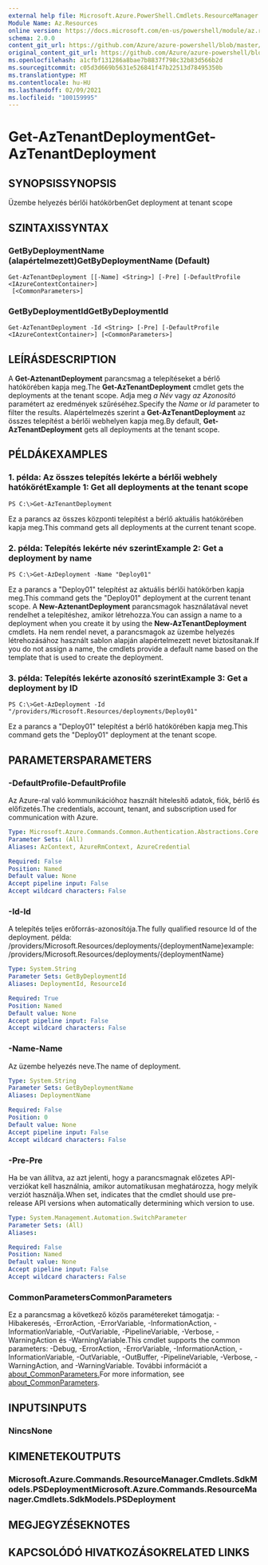 ```yaml
---
external help file: Microsoft.Azure.PowerShell.Cmdlets.ResourceManager.dll-Help.xml
Module Name: Az.Resources
online version: https://docs.microsoft.com/en-us/powershell/module/az.resources/get-aztenantdeployment
schema: 2.0.0
content_git_url: https://github.com/Azure/azure-powershell/blob/master/src/Resources/Resources/help/Get-AzTenantDeployment.md
original_content_git_url: https://github.com/Azure/azure-powershell/blob/master/src/Resources/Resources/help/Get-AzTenantDeployment.md
ms.openlocfilehash: a1cfbf131286a8bae7b8837f798c32b83d566b2d
ms.sourcegitcommit: c05d3d669b5631e526841f47b22513d78495350b
ms.translationtype: MT
ms.contentlocale: hu-HU
ms.lasthandoff: 02/09/2021
ms.locfileid: "100159995"
---
```

# <span data-ttu-id="58707-101">Get-AzTenantDeployment</span><span class="sxs-lookup"><span data-stu-id="58707-101">Get-AzTenantDeployment</span></span>

## <span data-ttu-id="58707-102">SYNOPSIS</span><span class="sxs-lookup"><span data-stu-id="58707-102">SYNOPSIS</span></span>
<span data-ttu-id="58707-103">Üzembe helyezés bérlői hatókörben</span><span class="sxs-lookup"><span data-stu-id="58707-103">Get deployment at tenant scope</span></span>

## <span data-ttu-id="58707-104">SZINTAXIS</span><span class="sxs-lookup"><span data-stu-id="58707-104">SYNTAX</span></span>

### <span data-ttu-id="58707-105">GetByDeploymentName (alapértelmezett)</span><span class="sxs-lookup"><span data-stu-id="58707-105">GetByDeploymentName (Default)</span></span>
```
Get-AzTenantDeployment [[-Name] <String>] [-Pre] [-DefaultProfile <IAzureContextContainer>]
 [<CommonParameters>]
```

### <span data-ttu-id="58707-106">GetByDeploymentId</span><span class="sxs-lookup"><span data-stu-id="58707-106">GetByDeploymentId</span></span>
```
Get-AzTenantDeployment -Id <String> [-Pre] [-DefaultProfile <IAzureContextContainer>] [<CommonParameters>]
```

## <span data-ttu-id="58707-107">LEÍRÁS</span><span class="sxs-lookup"><span data-stu-id="58707-107">DESCRIPTION</span></span>
<span data-ttu-id="58707-108">A **Get-AztenantDeployment** parancsmag a telepítéseket a bérlő hatókörében kapja meg.</span><span class="sxs-lookup"><span data-stu-id="58707-108">The **Get-AzTenantDeployment** cmdlet gets the deployments at the tenant scope.</span></span>
<span data-ttu-id="58707-109">Adja meg *a Név* vagy *az Azonosító* paramétert az eredmények szűréséhez.</span><span class="sxs-lookup"><span data-stu-id="58707-109">Specify the *Name* or *Id* parameter to filter the results.</span></span>
<span data-ttu-id="58707-110">Alapértelmezés szerint a **Get-AzTenantDeployment** az összes telepítést a bérlői webhelyen kapja meg.</span><span class="sxs-lookup"><span data-stu-id="58707-110">By default, **Get-AzTenantDeployment** gets all deployments at the tenant scope.</span></span>

## <span data-ttu-id="58707-111">PÉLDÁK</span><span class="sxs-lookup"><span data-stu-id="58707-111">EXAMPLES</span></span>

### <span data-ttu-id="58707-112">1. példa: Az összes telepítés lekérte a bérlői webhely hatókörét</span><span class="sxs-lookup"><span data-stu-id="58707-112">Example 1: Get all deployments at the tenant scope</span></span>
```
PS C:\>Get-AzTenantDeployment
```

<span data-ttu-id="58707-113">Ez a parancs az összes központi telepítést a bérlő aktuális hatókörében kapja meg.</span><span class="sxs-lookup"><span data-stu-id="58707-113">This command gets all deployments at the current tenant scope.</span></span>

### <span data-ttu-id="58707-114">2. példa: Telepítés lekérte név szerint</span><span class="sxs-lookup"><span data-stu-id="58707-114">Example 2: Get a deployment by name</span></span>
```
PS C:\>Get-AzDeployment -Name "Deploy01"
```

<span data-ttu-id="58707-115">Ez a parancs a "Deploy01" telepítést az aktuális bérlői hatókörben kapja meg.</span><span class="sxs-lookup"><span data-stu-id="58707-115">This command gets the "Deploy01" deployment at the current tenant scope.</span></span>
<span data-ttu-id="58707-116">A **New-AztenantDeployment** parancsmagok használatával nevet rendelhet a telepítéshez, amikor létrehozza.</span><span class="sxs-lookup"><span data-stu-id="58707-116">You can assign a name to a deployment when you create it by using the **New-AzTenantDeployment** cmdlets.</span></span>
<span data-ttu-id="58707-117">Ha nem rendel nevet, a parancsmagok az üzembe helyezés létrehozásához használt sablon alapján alapértelmezett nevet biztosítanak.</span><span class="sxs-lookup"><span data-stu-id="58707-117">If you do not assign a name, the cmdlets provide a default name based on the template that is used to create the deployment.</span></span>

### <span data-ttu-id="58707-118">3. példa: Telepítés lekérte azonosító szerint</span><span class="sxs-lookup"><span data-stu-id="58707-118">Example 3: Get a deployment by ID</span></span>
```
PS C:\>Get-AzDeployment -Id "/providers/Microsoft.Resources/deployments/Deploy01"
```

<span data-ttu-id="58707-119">Ez a parancs a "Deploy01" telepítést a bérlő hatókörében kapja meg.</span><span class="sxs-lookup"><span data-stu-id="58707-119">This command gets the "Deploy01" deployment at the tenant scope.</span></span>

## <span data-ttu-id="58707-120">PARAMETERS</span><span class="sxs-lookup"><span data-stu-id="58707-120">PARAMETERS</span></span>

### <span data-ttu-id="58707-121">-DefaultProfile</span><span class="sxs-lookup"><span data-stu-id="58707-121">-DefaultProfile</span></span>
<span data-ttu-id="58707-122">Az Azure-ral való kommunikációhoz használt hitelesítő adatok, fiók, bérlő és előfizetés.</span><span class="sxs-lookup"><span data-stu-id="58707-122">The credentials, account, tenant, and subscription used for communication with Azure.</span></span>

```yaml
Type: Microsoft.Azure.Commands.Common.Authentication.Abstractions.Core.IAzureContextContainer
Parameter Sets: (All)
Aliases: AzContext, AzureRmContext, AzureCredential

Required: False
Position: Named
Default value: None
Accept pipeline input: False
Accept wildcard characters: False
```

### <span data-ttu-id="58707-123">-Id</span><span class="sxs-lookup"><span data-stu-id="58707-123">-Id</span></span>
<span data-ttu-id="58707-124">A telepítés teljes erőforrás-azonosítója.</span><span class="sxs-lookup"><span data-stu-id="58707-124">The fully qualified resource Id of the deployment.</span></span>
<span data-ttu-id="58707-125">példa: /providers/Microsoft.Resources/deployments/{deploymentName}</span><span class="sxs-lookup"><span data-stu-id="58707-125">example: /providers/Microsoft.Resources/deployments/{deploymentName}</span></span>

```yaml
Type: System.String
Parameter Sets: GetByDeploymentId
Aliases: DeploymentId, ResourceId

Required: True
Position: Named
Default value: None
Accept pipeline input: False
Accept wildcard characters: False
```

### <span data-ttu-id="58707-126">-Name</span><span class="sxs-lookup"><span data-stu-id="58707-126">-Name</span></span>
<span data-ttu-id="58707-127">Az üzembe helyezés neve.</span><span class="sxs-lookup"><span data-stu-id="58707-127">The name of deployment.</span></span>

```yaml
Type: System.String
Parameter Sets: GetByDeploymentName
Aliases: DeploymentName

Required: False
Position: 0
Default value: None
Accept pipeline input: False
Accept wildcard characters: False
```

### <span data-ttu-id="58707-128">-Pre</span><span class="sxs-lookup"><span data-stu-id="58707-128">-Pre</span></span>
<span data-ttu-id="58707-129">Ha be van állítva, az azt jelenti, hogy a parancsmagnak előzetes API-verziókat kell használnia, amikor automatikusan meghatározza, hogy melyik verziót használja.</span><span class="sxs-lookup"><span data-stu-id="58707-129">When set, indicates that the cmdlet should use pre-release API versions when automatically determining which version to use.</span></span>

```yaml
Type: System.Management.Automation.SwitchParameter
Parameter Sets: (All)
Aliases:

Required: False
Position: Named
Default value: None
Accept pipeline input: False
Accept wildcard characters: False
```

### <span data-ttu-id="58707-130">CommonParameters</span><span class="sxs-lookup"><span data-stu-id="58707-130">CommonParameters</span></span>
<span data-ttu-id="58707-131">Ez a parancsmag a következő közös paramétereket támogatja: -Hibakeresés, -ErrorAction, -ErrorVariable, -InformationAction, -InformationVariable, -OutVariable, -PipelineVariable, -Verbose, -WarningAction és -WarningVariable.</span><span class="sxs-lookup"><span data-stu-id="58707-131">This cmdlet supports the common parameters: -Debug, -ErrorAction, -ErrorVariable, -InformationAction, -InformationVariable, -OutVariable, -OutBuffer, -PipelineVariable, -Verbose, -WarningAction, and -WarningVariable.</span></span> <span data-ttu-id="58707-132">További információt a [about_CommonParameters.](http://go.microsoft.com/fwlink/?LinkID=113216)</span><span class="sxs-lookup"><span data-stu-id="58707-132">For more information, see [about_CommonParameters](http://go.microsoft.com/fwlink/?LinkID=113216).</span></span>

## <span data-ttu-id="58707-133">INPUTS</span><span class="sxs-lookup"><span data-stu-id="58707-133">INPUTS</span></span>

### <span data-ttu-id="58707-134">Nincs</span><span class="sxs-lookup"><span data-stu-id="58707-134">None</span></span>

## <span data-ttu-id="58707-135">KIMENETEK</span><span class="sxs-lookup"><span data-stu-id="58707-135">OUTPUTS</span></span>

### <span data-ttu-id="58707-136">Microsoft.Azure.Commands.ResourceManager.Cmdlets.SdkModels.PSDeployment</span><span class="sxs-lookup"><span data-stu-id="58707-136">Microsoft.Azure.Commands.ResourceManager.Cmdlets.SdkModels.PSDeployment</span></span>

## <span data-ttu-id="58707-137">MEGJEGYZÉSEK</span><span class="sxs-lookup"><span data-stu-id="58707-137">NOTES</span></span>

## <span data-ttu-id="58707-138">KAPCSOLÓDÓ HIVATKOZÁSOK</span><span class="sxs-lookup"><span data-stu-id="58707-138">RELATED LINKS</span></span>
